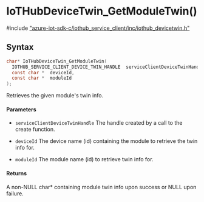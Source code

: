 # IoTHubDeviceTwin_GetModuleTwin()

\#include ["azure-iot-sdk-c/iothub_service_client/inc/iothub_devicetwin.h"](../iot-c-ref-iothub-devicetwin-h.md)  

## Syntax

```C
char* IoTHubDeviceTwin_GetModuleTwin(
  IOTHUB_SERVICE_CLIENT_DEVICE_TWIN_HANDLE	serviceClientDeviceTwinHandle,
  const char *	deviceId,
  const char *	moduleId
);

```

Retrieves the given module's twin info.

#### Parameters
* `serviceClientDeviceTwinHandle` The handle created by a call to the create function. 

* `deviceId` The device name (id) containing the module to retrieve the twin info for. 

* `moduleId` The module name (id) to retrieve twin info for.

#### Returns
A non-NULL char* containing module twin info upon success or NULL upon failure.

